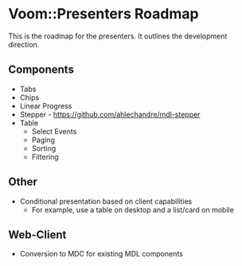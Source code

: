 # Voom::Presenters Roadmap

This is the roadmap for the presenters. It outlines the development direction.

## Components
  * Tabs
  * Chips
  * Linear Progress
  * Stepper - https://github.com/ahlechandre/mdl-stepper
  * Table 
    * Select Events
    * Paging
    * Sorting
    * Filtering

## Other    
  * Conditional presentation based on client capabilities
    * For example, use a table on desktop and a list/card on mobile    

## Web-Client
  * Conversion to MDC for existing MDL components
